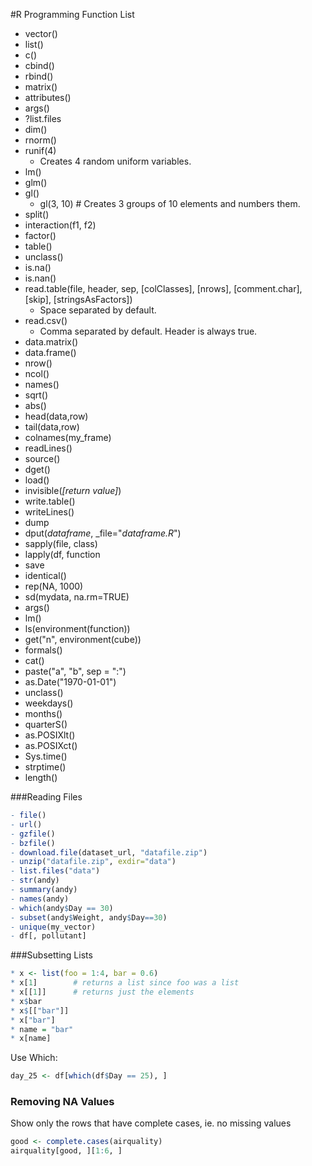 #R Programming Function List

- vector()
- list()
- c()
- cbind()
- rbind()
- matrix()
- attributes()
- args()
- ?list.files
- dim()
- rnorm()
- runif(4)
  - Creates 4 random uniform variables.
- lm()
- glm()
- gl()
  - gl(3, 10)  # Creates 3 groups of 10 elements and numbers them.
- split()
- interaction(f1, f2)
- factor()
- table()
- unclass()
- is.na()
- is.nan()
- read.table(file, header, sep, [colClasses], [nrows], [comment.char], [skip], [stringsAsFactors])
  - Space separated by default.
- read.csv()  
  - Comma separated by default. Header is always true.
- data.matrix()
- data.frame()
- nrow()
- ncol()
- names()
- sqrt()
- abs()
- head(data,row)
- tail(data,row)
- colnames(my_frame)
- readLines()
- source()
- dget()
- load()
- invisible(_[return value]_)
- write.table()
- writeLines()
- dump
- dput(_dataframe_, _file="_dataframe.R_")
- sapply(file, class)
- lapply(df, function
- save
- identical()
- rep(NA, 1000)
- sd(mydata, na.rm=TRUE)
- args()
- lm()
- ls(environment(function))
- get("n", environment(cube))
- formals()
- cat()
- paste("a", "b", sep = ":")
- as.Date("1970-01-01")
- unclass()
- weekdays()
- months()
- quarterS()
- as.POSIXlt()
- as.POSIXct()
- Sys.time()
- strptime()
- length()

###Reading Files
```R
- file()
- url()
- gzfile()
- bzfile()
- download.file(dataset_url, "datafile.zip")
- unzip("datafile.zip", exdir="data")
- list.files("data")
- str(andy)
- summary(andy)
- names(andy)
- which(andy$Day == 30)
- subset(andy$Weight, andy$Day==30)
- unique(my_vector)
- df[, pollutant]
```

###Subsetting Lists
```R
* x <- list(foo = 1:4, bar = 0.6)
* x[1]        # returns a list since foo was a list
* x[[1]]      # returns just the elements
* x$bar
* x$[["bar"]]
* x["bar"]
* name = "bar"
* x[name]
```

Use Which: 
```R
day_25 <- df[which(df$Day == 25), ]
```

### Removing NA Values

Show only the rows that have complete cases, ie. no missing values
```R
good <- complete.cases(airquality)
airquality[good, ][1:6, ]
```
